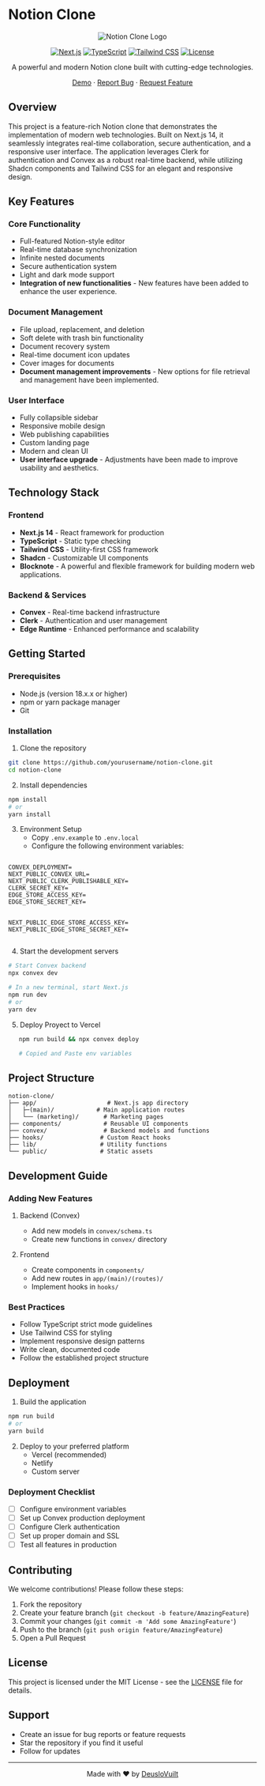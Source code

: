 # Notion Clone

<div align="center">

![Notion Clone Logo](https://github.com/Lostovayne/Clon-de-Notion-con-Next14-Tailwind-Typescript/assets/92962731/9fff6f52-88ff-4798-b59e-f1a8d19e84d1)

[![Next.js](https://img.shields.io/badge/Next.js-14-black)](https://nextjs.org/)
[![TypeScript](https://img.shields.io/badge/TypeScript-5.0-blue)](https://www.typescriptlang.org/)
[![Tailwind CSS](https://img.shields.io/badge/Tailwind-3.0-38B2AC)](https://tailwindcss.com/)
[![License](https://img.shields.io/badge/License-MIT-green.svg)](LICENSE)

A powerful and modern Notion clone built with cutting-edge technologies.

[Demo](your-demo-link) · [Report Bug](your-issues-link) · [Request Feature](your-issues-link)

</div>

## Overview

This project is a feature-rich Notion clone that demonstrates the implementation of modern web technologies. Built on Next.js 14, it seamlessly integrates real-time collaboration, secure authentication, and a responsive user interface. The application leverages Clerk for authentication and Convex as a robust real-time backend, while utilizing Shadcn components and Tailwind CSS for an elegant and responsive design.

## Key Features

### Core Functionality

- Full-featured Notion-style editor
- Real-time database synchronization
- Infinite nested documents
- Secure authentication system
- Light and dark mode support
- **Integration of new functionalities** - New features have been added to enhance the user experience.

### Document Management

- File upload, replacement, and deletion
- Soft delete with trash bin functionality
- Document recovery system
- Real-time document icon updates
- Cover images for documents
- **Document management improvements** - New options for file retrieval and management have been implemented.

### User Interface

- Fully collapsible sidebar
- Responsive mobile design
- Web publishing capabilities
- Custom landing page
- Modern and clean UI
- **User interface upgrade** - Adjustments have been made to improve usability and aesthetics.

## Technology Stack

### Frontend

- **Next.js 14** - React framework for production
- **TypeScript** - Static type checking
- **Tailwind CSS** - Utility-first CSS framework
- **Shadcn** - Customizable UI components
- **Blocknote** - A powerful and flexible framework for building modern web applications.

### Backend & Services

- **Convex** - Real-time backend infrastructure
- **Clerk** - Authentication and user management
- **Edge Runtime** - Enhanced performance and scalability

## Getting Started

### Prerequisites

- Node.js (version 18.x.x or higher)
- npm or yarn package manager
- Git

### Installation

1. Clone the repository

```bash
git clone https://github.com/yourusername/notion-clone.git
cd notion-clone
```

2. Install dependencies

```bash
npm install
# or
yarn install
```

3. Environment Setup
   - Copy `.env.example` to `.env.local`
   - Configure the following environment variables:

```env

CONVEX_DEPLOYMENT=
NEXT_PUBLIC_CONVEX_URL=
NEXT_PUBLIC_CLERK_PUBLISHABLE_KEY=
CLERK_SECRET_KEY=
EDGE_STORE_ACCESS_KEY=
EDGE_STORE_SECRET_KEY=


NEXT_PUBLIC_EDGE_STORE_ACCESS_KEY=
NEXT_PUBLIC_EDGE_STORE_SECRET_KEY=


```

4. Start the development servers

```bash
# Start Convex backend
npx convex dev

# In a new terminal, start Next.js
npm run dev
# or
yarn dev
```

5. Deploy Proyect to Vercel

```bash
   npm run build && npx convex deploy

   # Copied and Paste env variables

```

## Project Structure

```
notion-clone/
├── app/                    # Next.js app directory
│   ├─(main)/            # Main application routes
│   └── (marketing)/       # Marketing pages
├── components/            # Reusable UI components
├── convex/                # Backend models and functions
├── hooks/                # Custom React hooks
├── lib/                  # Utility functions
└── public/               # Static assets
```

## Development Guide

### Adding New Features

1. Backend (Convex)

   - Add new models in `convex/schema.ts`
   - Create new functions in `convex/` directory

2. Frontend
   - Create components in `components/`
   - Add new routes in `app/(main)/(routes)/`
   - Implement hooks in `hooks/`

### Best Practices

- Follow TypeScript strict mode guidelines
- Use Tailwind CSS for styling
- Implement responsive design patterns
- Write clean, documented code
- Follow the established project structure

## Deployment

1. Build the application

```bash
npm run build
# or
yarn build
```

2. Deploy to your preferred platform
   - Vercel (recommended)
   - Netlify
   - Custom server

### Deployment Checklist

- [ ] Configure environment variables
- [ ] Set up Convex production deployment
- [ ] Configure Clerk authentication
- [ ] Set up proper domain and SSL
- [ ] Test all features in production

## Contributing

We welcome contributions! Please follow these steps:

1. Fork the repository
2. Create your feature branch (`git checkout -b feature/AmazingFeature`)
3. Commit your changes (`git commit -m 'Add some AmazingFeature'`)
4. Push to the branch (`git push origin feature/AmazingFeature`)
5. Open a Pull Request

## License

This project is licensed under the MIT License - see the [LICENSE](LICENSE) file for details.

## Support

- Create an issue for bug reports or feature requests
- Star the repository if you find it useful
- Follow for updates

---

<div align="center">

Made with ❤️ by [DeusloVuilt](your-profile-link)

</div>
